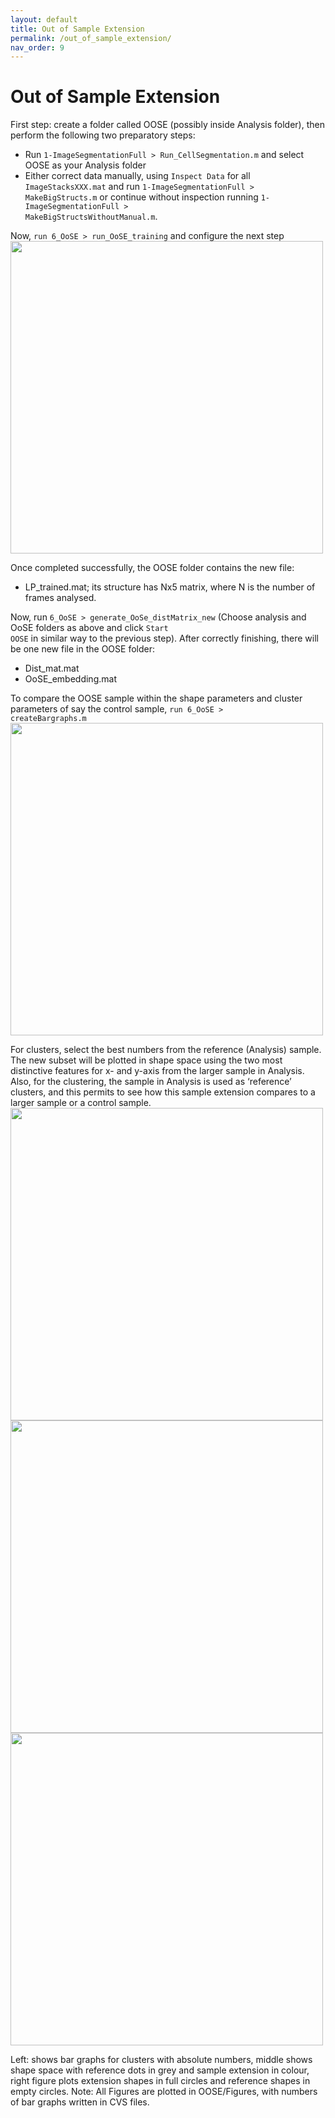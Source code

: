 ```yaml
---
layout: default
title: Out of Sample Extension
permalink: /out_of_sample_extension/
nav_order: 9
---
```


# Out of Sample Extension

First step: create a folder called OOSE (possibly inside Analysis folder), then perform the following two preparatory steps:
- Run <code>1-ImageSegmentationFull > Run_CellSegmentation.m</code> and select OOSE as your Analysis folder
- Either correct data manually, using <code>Inspect Data</code> for all <code>ImageStacksXXX.mat</code> and run 
<code>1-ImageSegmentationFull > MakeBigStructs.m</code> or continue without inspection running
<code>1-ImageSegmentationFull > MakeBigStructsWithoutManual.m</code>.

Now, <code>run 6_OoSE > run_OoSE_training</code> and configure the next step \
<img align="center" width=500px src="./img/oose_config.png">

Once completed successfully, the OOSE folder contains the new file:
- LP_trained.mat; its structure has  Nx5 matrix, where N is the number of frames analysed. 

Now, run <code>6_OoSE > generate_OoSe_distMatrix_new</code> (Choose analysis and OoSE folders as above and click <code>Start OOSE</code> in similar way to the previous step).
After correctly finishing, there will be one new file in the OOSE folder:
- Dist_mat.mat
- OoSE_embedding.mat

To compare the OOSE sample within the shape parameters and cluster parameters of say the control sample, <code>run 6_OoSE > createBargraphs.m</code> \
<img align="center" width=500px src="./img/oose_config3.png">

For clusters, select the best numbers from the reference (Analysis) sample. The new subset will be plotted in shape space using the two most distinctive features for x- and y-axis from the larger sample in Analysis. Also, for the clustering, the sample in Analysis is used as ‘reference’ clusters, and this permits to see how this sample extension compares to a larger sample or a control sample. \
<img align="center" width=500px src="./img/abs_clusters.png">
<img align="center" width=500px src="./img/shape_space_ref_grey.png">
<img align="center" width=500px src="./img/shape_space_ref_empty.png">

Left: shows bar graphs for clusters with absolute numbers, middle shows shape space with reference dots in grey and sample extension in colour, right figure plots extension shapes in full circles and reference shapes in empty circles. 
Note: All Figures are plotted in OOSE/Figures, with numbers of bar graphs written in CVS files.
